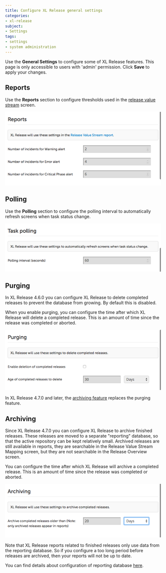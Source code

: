 ```yaml
---
title: Configure XL Release general settings
categories:
- xl-release
subject:
- Settings
tags:
- settings
- system administration
---
```


Use the **General Settings** to configure some of XL Release features. This page is only accessible to users with 'admin' permission. Click **Save** to apply your changes.

## Reports

Use the **Reports** section to configure thresholds used in the [release value stream](/xl-release/concept/reports-in-xl-release.html#release-value-stream) screen.

![Reports Settings](../images/reports-settings.png)

## Polling

Use the **Polling** section to configure the polling interval to automatically refresh screens when task status change.

![Reports Settings](../images/polling-settings.png)

## Purging

In XL Release 4.6.0 you can configure XL Release to delete completed releases to prevent the database from growing. By default this is disabled.

When you enable purging, you can configure the time after which XL Release will delete a completed release. This is an amount of time since the release was completed or aborted.

![Archiving Settings](../images/archiving-settings-purging.png)

In XL Release 4.7.0 and later, the [archiving feature](/xl-release/how-to/configure-xl-release-general-settings.html#archiving) replaces the purging feature.

## Archiving

Since XL Release 4.7.0 you can configure XL Release to archive finished releases. These releases are moved to a separate "reporting" database, so that the active repository can be kept relatively small. Archived releases are still available in reports, they are searchable in the Release Value Stream Mapping screen, but they are not searchable in the Release Overview screen.

You can configure the time after which XL Release will archive a completed release. This is an amount of time since the release was completed or aborted.

![Archiving Settings](../images/archiving-settings.png)

Note that XL Release reports related to finished releases only use data from the reporting database. So if you configure a too long period before releases are archived, then your reports will not be up to date.

You can find details about configuration of reporting database [here](/xl-release/how-to/configure-the-reporting-database.html).
